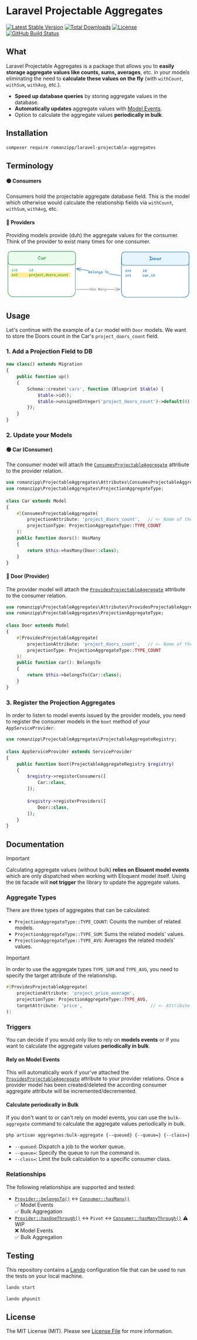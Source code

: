 # Laravel Projectable Aggregates

[![Latest Stable Version](https://img.shields.io/packagist/v/romanzipp/Laravel-Projectable-Aggregates.svg?style=flat-square)](https://packagist.org/packages/romanzipp/laravel-projectable-aggregates)
[![Total Downloads](https://img.shields.io/packagist/dt/romanzipp/Laravel-Projectable-Aggregates.svg?style=flat-square)](https://packagist.org/packages/romanzipp/laravel-projectable-aggregates)
[![License](https://img.shields.io/packagist/l/romanzipp/Laravel-Projectable-Aggregates.svg?style=flat-square)](https://packagist.org/packages/romanzipp/laravel-projectable-aggregates)
[![GitHub Build Status](https://img.shields.io/github/actions/workflow/status/romanzipp/Laravel-Projectable-Aggregates/tests.yml?branch=master&style=flat-square)](https://github.com/romanzipp/Laravel-Projectable-Aggregates/actions)

## What

Laravel Projectable Aggregates is a package that allows you to **easily storage aggregate values like counts, sums, averages**, etc. in your models eliminating the need to **calculate these values on the fly** (with `withCount`, `withSum`, `withAvg`, etc.).

- **Speed up database queries** by storing aggregate values in the database.
- **Automatically updates** aggregate values with [Model Events](https://laravel.com/docs/events).
- Option to calculate the aggregate values **periodically in bulk**.

## Installation

```bash
composer require romanzipp/laravel-projectable-aggregates
```

## Terminology

#### 🟢 Consumers 

Consumers hold the projectable aggregate database field. This is the model which otherwise would calculate the relationship fields via `withCount`, `withSum`, `withAvg`, etc.

#### 🔵 Providers

Providing models provide (duh) the aggregate values for the consumer. Think of the provider to exist many times for one consumer.

![](art/diagram.png)

## Usage

Let's continue with the example of a `Car` model with `Door` models. We want to store the Doors count in the Car's `project_doors_count` field.

### 1. Add a Projection Field to DB

```php
new class() extends Migration
{
    public function up()
    {
        Schema::create('cars', function (Blueprint $table) {
            $table->id();
            $table->unsignedInteger('project_doors_count')->default(0);
        });
    }
}
```

### 2. Update your Models

#### 🟢 Car (Consumer)

The consumer model will attach the [`ConsumesProjectableAggregate`](src/Attributes/ConsumesProjectableAggregate.php) attribute to the provider relation.

```php
use romanzipp\ProjectableAggregates\Attributes\ConsumesProjectableAggregate;
use romanzipp\ProjectableAggregates\ProjectionAggregateType;

class Car extends Model
{
    #[ConsumesProjectableAggregate(
        projectionAttribute: 'project_doors_count',   // <- Name of the projection field in the database
        projectionType: ProjectionAggregateType::TYPE_COUNT
    )]
    public function doors(): HasMany
    {
        return $this->hasMany(Door::class);
    }
}
```

#### 🔵 Door (Provider)

The provider model will attach the [`ProvidesProjectableAggregate`](src/Attributes/ProvidesProjectableAggregate.php) attribute to the consumer relation.

```php
use romanzipp\ProjectableAggregates\Attributes\ProvidesProjectableAggregate;
use romanzipp\ProjectableAggregates\ProjectionAggregateType;

class Door extends Model
{
    #[ProvidesProjectableAggregate(
        projectionAttribute: 'project_doors_count',   // <- Name of the FOREIGN projection field in the database
        projectionType: ProjectionAggregateType::TYPE_COUNT
    )]
    public function car(): BelongsTo
    {
        return $this->belongsTo(Car::class);
    }
}
```

### 3. Register the Projection Aggregates

In order to listen to model events issued by the provider models, you need to register the consumer models in the `boot` method of your `AppServiceProvider`.

```php
use romanzipp\ProjectableAggregates\ProjectableAggregateRegistry;

class AppServiceProvider extends ServiceProvider
{
    public function boot(ProjectableAggregateRegistry $registry)
    {
        $registry->registerConsumers([
            Car::class,
        ]);

        $registry->registerProviders([
            Door::class,
        ]);
    }
}
```

## Documentation

> [!IMPORTANT]  
> Calculating aggregate values (without bulk) **relies on Elouent model events** which are only dispatched when working with Eloquent model itself. Using the `DB` facade will **not trigger** the library to update the aggregate values.

### Aggregate Types

There are three types of aggregates that can be calculated:

- `ProjectionAggregateType::TYPE_COUNT`: Counts the number of related models.
- `ProjectionAggregateType::TYPE_SUM`: Sums the related models' values.
- `ProjectionAggregateType::TYPE_AVG`: Averages the related models' values.

> [!IMPORTANT]  
> In order to use the aggregate types `TYPE_SUM` and `TYPE_AVG`, you need to specify the target attribute of the relationship.
> ```php
> #[ProvidesProjectableAggregate(
>     projectionAttribute: 'project_price_average',
>     projectionType: ProjectionAggregateType::TYPE_AVG,
>     targetAttribute: 'price',                          // <- Attribute of the related model to average/sum up
> )]
> ```

### Triggers

You can decide if you would only like to rely on **models events** or if you want to calculate the aggregate values **periodically in bulk**.

#### Rely on Model Events

This will automatically work if your've attached the [`ProvidesProjectableAggregate`](src/Attributes/ProvidesProjectableAggregate.php) attribute to your provider relations. Once a provider model has been created/deleted the according consumer aggregate attribute will be incremented/decremented.

#### Calculate periodically in Bulk

If you don't want to or can't rely on model events, you can use the `bulk-aggregate` command to calculate the aggregate values periodically in bulk.

```bash
php artisan aggregates:bulk-aggregate {--queued} {--queue=} {--class=}
```

- `--queued`: Dispatch a job to the worker queue.
- `--queue=`: Specify the queue to run the command in.
- `--class=`: Limit the bulk calculation to a specific consumer class.

### Relationships

The following relationships are supported and tested:

- [`Provider::belongsTo()`](tests/Support/BasicProvider.php) <-> [`Consumer::hasMany()`](tests/Support/BasicConsumer.php)  
  ✅ Model Events  
  ✅ Bulk Aggregation
- [`Provider::hasOneThrough()`](tests/Support/PivotProvider.php) <-> `Pivot` <-> [`Consumer::hasManyThrough()`](tests/Support/PivotConsumer.php) ⚠️ WIP  
  ❌ Model Events  
  ✅ Bulk Aggregation

## Testing

This repository contains a [Lando](https://lando.dev) configuration file that can be used to run the tests on your local machine.

```bash
lando start
```

```
lando phpunit
```

## License

The MIT License (MIT). Please see [License File](LICENSE.md) for more information.
